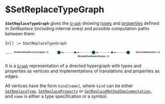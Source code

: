 # $SetReplaceTypeGraph

**`$SetReplaceTypeGraph`** gives the [`Graph`](https://reference.wolfram.com/language/ref/Graph.html) showing
[types](/Documentation/Types/README.md) and [properties](/Documentation/Properties/README.md) defined in *SetReplace*
(including internal ones) and possible computation paths between them:

```wl
In[] := $SetReplaceTypeGraph
```

<img src="/Documentation/Images/$SetReplaceTypeGraph.png" width="816.6">

It is a [`Graph`](https://reference.wolfram.com/language/ref/Graph.html) representation of a directed hypergraph with
types and properties as vertices and implementations of translations and properties as edges.

All vertices have the form `kind[name]`, where `kind` can be either [`SetReplaceType`](SetReplaceType.md),
[`SetReplaceProperty`](SetReplaceProperty.md) or [`SetReplaceMethodImplementation`](SetReplaceMethodImplementation.md),
and `name` is either a type specification or a symbol.
